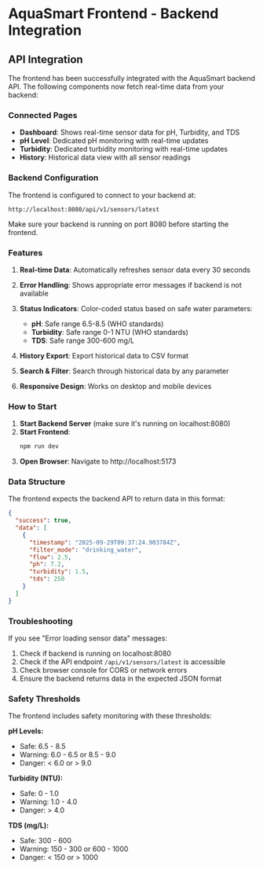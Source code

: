 # AquaSmart Frontend - Backend Integration

## API Integration

The frontend has been successfully integrated with the AquaSmart backend API. The following components now fetch real-time data from your backend:

### Connected Pages
- **Dashboard**: Shows real-time sensor data for pH, Turbidity, and TDS
- **pH Level**: Dedicated pH monitoring with real-time updates
- **Turbidity**: Dedicated turbidity monitoring with real-time updates  
- **History**: Historical data view with all sensor readings

### Backend Configuration

The frontend is configured to connect to your backend at:
```
http://localhost:8080/api/v1/sensors/latest
```

Make sure your backend is running on port 8080 before starting the frontend.

### Features

1. **Real-time Data**: Automatically refreshes sensor data every 30 seconds
2. **Error Handling**: Shows appropriate error messages if backend is not available
3. **Status Indicators**: Color-coded status based on safe water parameters:
   - **pH**: Safe range 6.5-8.5 (WHO standards)
   - **Turbidity**: Safe range 0-1 NTU (WHO standards)  
   - **TDS**: Safe range 300-600 mg/L

4. **History Export**: Export historical data to CSV format
5. **Search & Filter**: Search through historical data by any parameter
6. **Responsive Design**: Works on desktop and mobile devices

### How to Start

1. **Start Backend Server** (make sure it's running on localhost:8080)
2. **Start Frontend**:
   ```bash
   npm run dev
   ```
3. **Open Browser**: Navigate to http://localhost:5173

### Data Structure

The frontend expects the backend API to return data in this format:
```json
{
  "success": true,
  "data": [
    {
      "timestamp": "2025-09-29T09:37:24.903784Z",
      "filter_mode": "drinking_water",
      "flow": 2.5,
      "ph": 7.2,
      "turbidity": 1.5,
      "tds": 250
    }
  ]
}
```

### Troubleshooting

If you see "Error loading sensor data" messages:
1. Check if backend is running on localhost:8080
2. Check if the API endpoint `/api/v1/sensors/latest` is accessible
3. Check browser console for CORS or network errors
4. Ensure the backend returns data in the expected JSON format

### Safety Thresholds

The frontend includes safety monitoring with these thresholds:

**pH Levels:**
- Safe: 6.5 - 8.5
- Warning: 6.0 - 6.5 or 8.5 - 9.0  
- Danger: < 6.0 or > 9.0

**Turbidity (NTU):**
- Safe: 0 - 1.0
- Warning: 1.0 - 4.0
- Danger: > 4.0

**TDS (mg/L):**
- Safe: 300 - 600
- Warning: 150 - 300 or 600 - 1000
- Danger: < 150 or > 1000